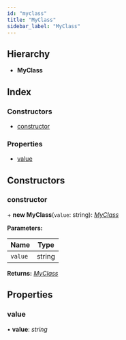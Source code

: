 ```yaml
---
id: "myclass"
title: "MyClass"
sidebar_label: "MyClass"
---
```


## Hierarchy

* **MyClass**

## Index

### Constructors

* [constructor](myclass.md#constructor)

### Properties

* [value](myclass.md#value)

## Constructors

###  constructor

\+ **new MyClass**(`value`: string): *[MyClass](myclass.md)*

**Parameters:**

Name | Type |
------ | ------ |
`value` | string |

**Returns:** *[MyClass](myclass.md)*

## Properties

###  value

• **value**: *string*
